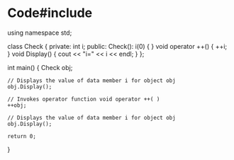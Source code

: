 # Code#include <iostream>
using namespace std;

class Check
{
    private:
       int i;
    public:
       Check(): i(0) {  }
       void operator ++() 
          { ++i; }
       void Display() 
          { cout << "i=" << i << endl; }
};

int main()
{
    Check obj;

    // Displays the value of data member i for object obj
    obj.Display();

    // Invokes operator function void operator ++( )
    ++obj; 
  
    // Displays the value of data member i for object obj
    obj.Display();

    return 0;
}
